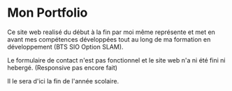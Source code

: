 
# Mon Portfolio

Ce site web realisé du début à la fin par moi même représente et met en avant mes compétences développées tout au long de ma formation en développement (BTS SIO Option SLAM).

Le formulaire de contact n'est pas fonctionnel et le site web n'a ni été fini ni hebergé. (Responsive pas encore fait)

Il le sera d'ici la fin de l'année scolaire.
